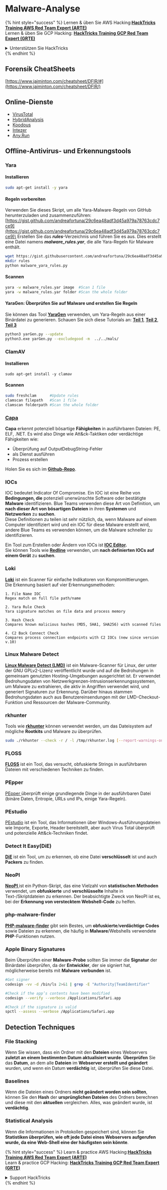 # Malware-Analyse

{% hint style="success" %}
Lernen & üben Sie AWS Hacking:<img src="/.gitbook/assets/arte.png" alt="" data-size="line">[**HackTricks Training AWS Red Team Expert (ARTE)**](https://training.hacktricks.xyz/courses/arte)<img src="/.gitbook/assets/arte.png" alt="" data-size="line">\
Lernen & üben Sie GCP Hacking: <img src="/.gitbook/assets/grte.png" alt="" data-size="line">[**HackTricks Training GCP Red Team Expert (GRTE)**<img src="/.gitbook/assets/grte.png" alt="" data-size="line">](https://training.hacktricks.xyz/courses/grte)

<details>

<summary>Unterstützen Sie HackTricks</summary>

* Überprüfen Sie die [**Abonnementpläne**](https://github.com/sponsors/carlospolop)!
* **Treten Sie der** 💬 [**Discord-Gruppe**](https://discord.gg/hRep4RUj7f) oder der [**Telegram-Gruppe**](https://t.me/peass) bei oder **folgen** Sie uns auf **Twitter** 🐦 [**@hacktricks\_live**](https://twitter.com/hacktricks\_live)**.**
* **Teilen Sie Hacking-Tricks, indem Sie PRs an die** [**HackTricks**](https://github.com/carlospolop/hacktricks) und [**HackTricks Cloud**](https://github.com/carlospolop/hacktricks-cloud) GitHub-Repos senden.

</details>
{% endhint %}

## Forensik CheatSheets

[https://www.jaiminton.com/cheatsheet/DFIR/#](https://www.jaiminton.com/cheatsheet/DFIR/)

## Online-Dienste

* [VirusTotal](https://www.virustotal.com/gui/home/upload)
* [HybridAnalysis](https://www.hybrid-analysis.com)
* [Koodous](https://koodous.com)
* [Intezer](https://analyze.intezer.com)
* [Any.Run](https://any.run/)

## Offline-Antivirus- und Erkennungstools

### Yara

#### Installieren
```bash
sudo apt-get install -y yara
```
#### Regeln vorbereiten

Verwenden Sie dieses Skript, um alle Yara-Malware-Regeln von GitHub herunterzuladen und zusammenzuführen: [https://gist.github.com/andreafortuna/29c6ea48adf3d45a979a78763cdc7ce9](https://gist.github.com/andreafortuna/29c6ea48adf3d45a979a78763cdc7ce9)\
Erstellen Sie das _**rules**_-Verzeichnis und führen Sie es aus. Dies erstellt eine Datei namens _**malware\_rules.yar**_, die alle Yara-Regeln für Malware enthält.
```bash
wget https://gist.githubusercontent.com/andreafortuna/29c6ea48adf3d45a979a78763cdc7ce9/raw/4ec711d37f1b428b63bed1f786b26a0654aa2f31/malware_yara_rules.py
mkdir rules
python malware_yara_rules.py
```
#### Scannen
```bash
yara -w malware_rules.yar image  #Scan 1 file
yara -w malware_rules.yar folder #Scan the whole folder
```
#### YaraGen: Überprüfen Sie auf Malware und erstellen Sie Regeln

Sie können das Tool [**YaraGen**](https://github.com/Neo23x0/yarGen) verwenden, um Yara-Regeln aus einer Binärdatei zu generieren. Schauen Sie sich diese Tutorials an: [**Teil 1**](https://www.nextron-systems.com/2015/02/16/write-simple-sound-yara-rules/), [**Teil 2**](https://www.nextron-systems.com/2015/10/17/how-to-write-simple-but-sound-yara-rules-part-2/), [**Teil 3**](https://www.nextron-systems.com/2016/04/15/how-to-write-simple-but-sound-yara-rules-part-3/)
```bash
python3 yarGen.py --update
python3.exe yarGen.py --excludegood -m  ../../mals/
```
### ClamAV

#### Installieren
```
sudo apt-get install -y clamav
```
#### Scannen
```bash
sudo freshclam      #Update rules
clamscan filepath   #Scan 1 file
clamscan folderpath #Scan the whole folder
```
### [Capa](https://github.com/mandiant/capa)

**Capa** erkennt potenziell bösartige **Fähigkeiten** in ausführbaren Dateien: PE, ELF, .NET. Es wird also Dinge wie Att\&ck-Taktiken oder verdächtige Fähigkeiten wie:

* Überprüfung auf OutputDebugString-Fehler
* als Dienst ausführen
* Prozess erstellen

Holen Sie es sich im [**Github-Repo**](https://github.com/mandiant/capa).

### IOCs

IOC bedeutet Indicator Of Compromise. Ein IOC ist eine Reihe von **Bedingungen, die** potenziell unerwünschte Software oder bestätigte **Malware** identifizieren. Blue Teams verwenden diese Art von Definition, um **nach dieser Art von bösartigen Dateien** in ihren **Systemen** und **Netzwerken** zu **suchen**.\
Diese Definitionen zu teilen ist sehr nützlich, da, wenn Malware auf einem Computer identifiziert wird und ein IOC für diese Malware erstellt wird, andere Blue Teams es verwenden können, um die Malware schneller zu identifizieren.

Ein Tool zum Erstellen oder Ändern von IOCs ist [**IOC Editor**](https://www.fireeye.com/services/freeware/ioc-editor.html)**.**\
Sie können Tools wie [**Redline**](https://www.fireeye.com/services/freeware/redline.html) verwenden, um **nach definierten IOCs auf einem Gerät** zu **suchen**.

### Loki

[**Loki**](https://github.com/Neo23x0/Loki) ist ein Scanner für einfache Indikatoren von Kompromittierungen.\
Die Erkennung basiert auf vier Erkennungsmethoden:
```
1. File Name IOC
Regex match on full file path/name

2. Yara Rule Check
Yara signature matches on file data and process memory

3. Hash Check
Compares known malicious hashes (MD5, SHA1, SHA256) with scanned files

4. C2 Back Connect Check
Compares process connection endpoints with C2 IOCs (new since version v.10)
```
### Linux Malware Detect

[**Linux Malware Detect (LMD)**](https://www.rfxn.com/projects/linux-malware-detect/) ist ein Malware-Scanner für Linux, der unter der GNU GPLv2-Lizenz veröffentlicht wurde und auf die Bedrohungen in gemeinsam genutzten Hosting-Umgebungen ausgerichtet ist. Er verwendet Bedrohungsdaten von Netzwerkgrenzen-Intrusionserkennungssystemen, um Malware zu extrahieren, die aktiv in Angriffen verwendet wird, und generiert Signaturen zur Erkennung. Darüber hinaus stammen Bedrohungsdaten auch aus Benutzereinsendungen mit der LMD-Checkout-Funktion und Ressourcen der Malware-Community.

### rkhunter

Tools wie [**rkhunter**](http://rkhunter.sourceforge.net) können verwendet werden, um das Dateisystem auf mögliche **Rootkits** und Malware zu überprüfen.
```bash
sudo ./rkhunter --check -r / -l /tmp/rkhunter.log [--report-warnings-only] [--skip-keypress]
```
### FLOSS

[**FLOSS**](https://github.com/mandiant/flare-floss) ist ein Tool, das versucht, obfuskierte Strings in ausführbaren Dateien mit verschiedenen Techniken zu finden.

### PEpper

[PEpper ](https://github.com/Th3Hurrican3/PEpper) überprüft einige grundlegende Dinge in der ausführbaren Datei (binäre Daten, Entropie, URLs und IPs, einige Yara-Regeln).

### PEstudio

[PEstudio](https://www.winitor.com/download) ist ein Tool, das Informationen über Windows-Ausführungsdateien wie Importe, Exporte, Header bereitstellt, aber auch Virus Total überprüft und potenzielle Att\&ck-Techniken findet.

### Detect It Easy(DiE)

[**DiE**](https://github.com/horsicq/Detect-It-Easy/) ist ein Tool, um zu erkennen, ob eine Datei **verschlüsselt** ist und auch **Packers** zu finden.

### NeoPI

[**NeoPI** ](https://github.com/CiscoCXSecurity/NeoPI) ist ein Python-Skript, das eine Vielzahl von **statistischen Methoden** verwendet, um **obfuskierte** und **verschlüsselte** Inhalte in Text-/Skriptdateien zu erkennen. Der beabsichtigte Zweck von NeoPI ist es, bei der **Erkennung von verstecktem Webshell-Code** zu helfen.

### **php-malware-finder**

[**PHP-malware-finder**](https://github.com/nbs-system/php-malware-finder) gibt sein Bestes, um **obfuskierte**/**verdächtige Codes** sowie Dateien zu erkennen, die häufig in **Malware**/Webshells verwendete **PHP**-Funktionen nutzen.

### Apple Binary Signatures

Beim Überprüfen einer **Malware-Probe** sollten Sie immer die **Signatur** der Binärdatei überprüfen, da der **Entwickler**, der sie signiert hat, möglicherweise bereits mit **Malware** **verbunden** ist.
```bash
#Get signer
codesign -vv -d /bin/ls 2>&1 | grep -E "Authority|TeamIdentifier"

#Check if the app’s contents have been modified
codesign --verify --verbose /Applications/Safari.app

#Check if the signature is valid
spctl --assess --verbose /Applications/Safari.app
```
## Detection Techniques

### File Stacking

Wenn Sie wissen, dass ein Ordner mit den **Dateien** eines Webservers **zuletzt an einem bestimmten Datum aktualisiert wurde**. **Überprüfen** Sie das **Datum**, an dem alle **Dateien** im **Webserver erstellt und geändert** wurden, und wenn ein Datum **verdächtig** ist, überprüfen Sie diese Datei.

### Baselines

Wenn die Dateien eines Ordners **nicht geändert worden sein sollten**, können Sie den **Hash** der **ursprünglichen Dateien** des Ordners berechnen und diese mit den **aktuellen** vergleichen. Alles, was geändert wurde, ist **verdächtig**.

### Statistical Analysis

Wenn die Informationen in Protokollen gespeichert sind, können Sie **Statistiken überprüfen, wie oft jede Datei eines Webservers aufgerufen wurde, da eine Web-Shell eine der häufigsten sein könnte**.

{% hint style="success" %}
Learn & practice AWS Hacking:<img src="/.gitbook/assets/arte.png" alt="" data-size="line">[**HackTricks Training AWS Red Team Expert (ARTE)**](https://training.hacktricks.xyz/courses/arte)<img src="/.gitbook/assets/arte.png" alt="" data-size="line">\
Learn & practice GCP Hacking: <img src="/.gitbook/assets/grte.png" alt="" data-size="line">[**HackTricks Training GCP Red Team Expert (GRTE)**<img src="/.gitbook/assets/grte.png" alt="" data-size="line">](https://training.hacktricks.xyz/courses/grte)

<details>

<summary>Support HackTricks</summary>

* Check the [**subscription plans**](https://github.com/sponsors/carlospolop)!
* **Join the** 💬 [**Discord group**](https://discord.gg/hRep4RUj7f) or the [**telegram group**](https://t.me/peass) or **follow** us on **Twitter** 🐦 [**@hacktricks\_live**](https://twitter.com/hacktricks\_live)**.**
* **Share hacking tricks by submitting PRs to the** [**HackTricks**](https://github.com/carlospolop/hacktricks) and [**HackTricks Cloud**](https://github.com/carlospolop/hacktricks-cloud) github repos.

</details>
{% endhint %}
